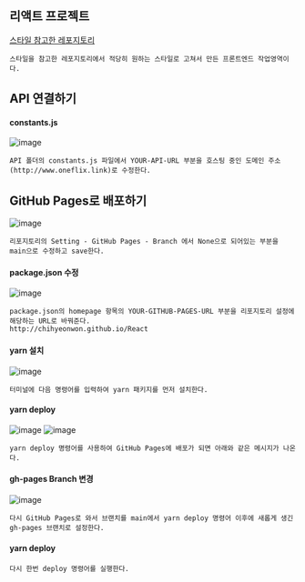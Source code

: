 ## 리액트 프로젝트
[스타일 참고한 레포지토리](https://github.com/AlanBinu007/Netflix_Clone_ReactJs)
```
스타일을 참고한 레포지토리에서 적당히 원하는 스타일로 고쳐서 만든 프론트엔드 작업영역이다.
```
## API 연결하기
#### constants.js
![image](https://github.com/chihyeonwon/React/assets/58906858/024f99d0-3342-4247-82d4-ec27f1414785)
```
API 폴더의 constants.js 파일에서 YOUR-API-URL 부분을 호스팅 중인 도메인 주소(http://www.oneflix.link)로 수정한다. 
```
## GitHub Pages로 배포하기
![image](https://github.com/chihyeonwon/React/assets/58906858/0cceb3f1-5cf9-43a4-97d5-c3b8bc995001)
```
리포지토리의 Setting - GitHub Pages - Branch 에서 None으로 되어있는 부분을 main으로 수정하고 save한다.
```
#### package.json 수정
![image](https://github.com/chihyeonwon/React/assets/58906858/3270c042-d069-4b82-b1c1-c0cf6c260bcb)
```
package.json의 homepage 항목의 YOUR-GITHUB-PAGES-URL 부분을 리포지토리 설정에 해당하는 URL로 바꿔준다.
http://chihyeonwon.github.io/React
```
#### yarn 설치
![image](https://github.com/chihyeonwon/React/assets/58906858/9848de54-923f-43f8-874c-5c0ef8c6e237)
```
터미널에 다음 명령어를 입력하여 yarn 패키지를 먼저 설치한다. 
```
#### yarn deploy
![image](https://github.com/chihyeonwon/React/assets/58906858/7aaf6869-66ff-4e1f-9a3c-64aaf3af4928)
![image](https://github.com/chihyeonwon/React/assets/58906858/0fb754da-cfc0-4536-934f-9fc1b1014c32)
```
yarn deploy 명령어를 사용하여 GitHub Pages에 배포가 되면 아래와 같은 메시지가 나온다.
```
#### gh-pages Branch 변경
![image](https://github.com/chihyeonwon/React/assets/58906858/f37aa77f-8c63-4c53-a206-9620a625d395)
```
다시 GitHub Pages로 와서 브랜치를 main에서 yarn deploy 명령어 이후에 새롭게 생긴 gh-pages 브랜치로 설정한다.
```
#### yarn deploy

```
다시 한번 deploy 명령어를 실행한다.
```

